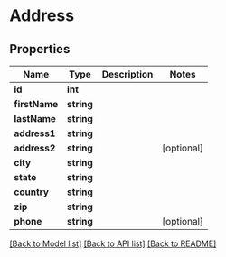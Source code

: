 # Address

## Properties
Name | Type | Description | Notes
------------ | ------------- | ------------- | -------------
**id** | **int** |  | 
**firstName** | **string** |  | 
**lastName** | **string** |  | 
**address1** | **string** |  | 
**address2** | **string** |  | [optional] 
**city** | **string** |  | 
**state** | **string** |  | 
**country** | **string** |  | 
**zip** | **string** |  | 
**phone** | **string** |  | [optional] 

[[Back to Model list]](../README.md#documentation-for-models) [[Back to API list]](../README.md#documentation-for-api-endpoints) [[Back to README]](../README.md)


